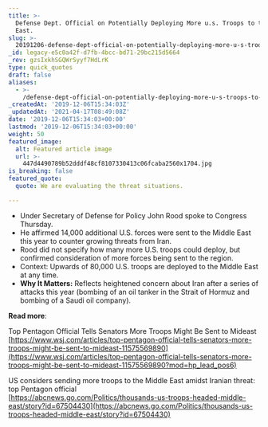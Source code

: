 ```yaml
---
title: >-
  Defense Dept. Official on Potentially Deploying More u.s. Troops to the Middle
  East.
slug: >-
  20191206-defense-dept-official-on-potentially-deploying-more-u-s-troops-to-the-middle-east
_id: legacy-e5c0a42f-d7fb-4bcc-bd71-29bc215d5664
_rev: gzsIxkhSGQWrSyyf7HdLrK
type: quick_quotes
draft: false
aliases:
  - >-
    /defense-dept-official-on-potentially-deploying-more-u-s-troops-to-the-middle-east/
_createdAt: '2019-12-06T15:34:03Z'
_updatedAt: '2021-04-17T08:49:08Z'
date: '2019-12-06T15:34:03+00:00'
lastmod: '2019-12-06T15:34:03+00:00'
weight: 50
featured_image:
  alt: Featured article image
  url: >-
    447d4490789b52dddf48cf8107330413c06fcaba2560x1704.jpg
is_breaking: false
featured_quote:
  quote: We are evaluating the threat situations.

---
```

* Under Secretary of Defense for Policy John Rood spoke to Congress Thursday.
* He affirmed 14,000 additional U.S. forces were sent to the Middle East this year to counter growing threats from Iran.
* Rood did not specify how many more U.S. troops could deploy, but confirmed consideration of more forces being sent to the region.
* Context: Upwards of 80,000 U.S. troops are deployed to the Middle East at any time.
* **Why It Matters:** Reflects heightened concern about Iran after a series of attacks this year (bombing of an oil tanker in the Strait of Hormuz and bombing of a Saudi oil company).

**Read more**:

Top Pentagon Official Tells Senators More Troops Might Be Sent to Mideast  
[https://www.wsj.com/articles/top-pentagon-official-tells-senators-more-troops-might-be-sent-to-mideast-11575569890](https://www.wsj.com/articles/top-pentagon-official-tells-senators-more-troops-might-be-sent-to-mideast-11575569890?mod=hp_lead_pos6)

US considers sending more troops to the Middle East amidst Iranian threat: top Pentagon official  
[https://abcnews.go.com/Politics/thousands-us-troops-headed-middle-east/story?id=67504430](https://abcnews.go.com/Politics/thousands-us-troops-headed-middle-east/story?id=67504430)